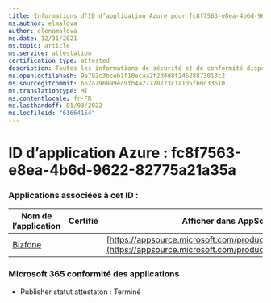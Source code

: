 ```yaml
---
title: Informations d’ID d’application Azure pour fc8f7563-e8ea-4b6d-9622-82775a21a35a
ms.author: elmalova
author: elenamalova
ms.date: 12/31/2021
ms.topic: article
ms.service: attestation
certification_type: attested
description: Toutes les informations de sécurité et de conformité disponibles pour fc8f7563-e8ea-4b6d-9622-82775a21a35a.
ms.openlocfilehash: 9e792c3bceb1f10ecaa2f2d4d8f24628873013c2
ms.sourcegitcommit: b52a796899ec9fb4a27778773c1a1d5fb0c33610
ms.translationtype: MT
ms.contentlocale: fr-FR
ms.lasthandoff: 01/03/2022
ms.locfileid: "61664154"
---
```

# <a name="azure-app-id-fc8f7563-e8ea-4b6d-9622-82775a21a35a"></a>ID d’application Azure : fc8f7563-e8ea-4b6d-9622-82775a21a35a


### <a name="apps-associated-with-this-id"></a>Applications associées à cet ID :
| **Nom de l’application** | **Certifié** | **Afficher dans AppSource** |
|--------------|---------------|-----------------------|
| [Bizfone](https://docs.microsoft.com/microsoft-365-app-certification/forward/WA200000874) |  | [https://appsource.microsoft.com/product/office/WA200000874](https://appsource.microsoft.com/product/office/WA200000874) |

### <a name="microsoft-365-app-compliance-status"></a>Microsoft 365 conformité des applications
- Publisher statut attestaton : Terminé
